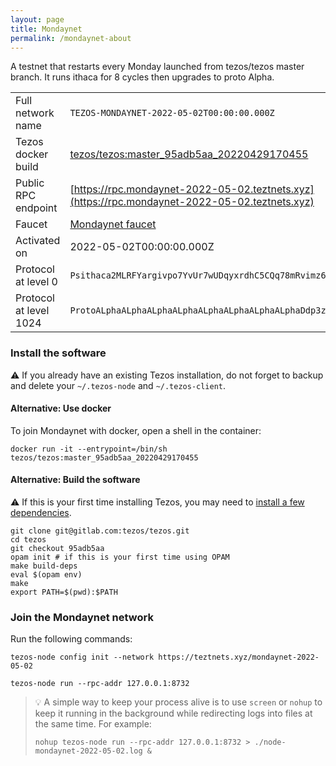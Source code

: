 ```yaml
---
layout: page
title: Mondaynet
permalink: /mondaynet-about
---
```


A testnet that restarts every Monday launched from tezos/tezos master branch. It runs ithaca for 8 cycles then upgrades to proto Alpha.

| | |
|-------|---------------------|
| Full network name | `TEZOS-MONDAYNET-2022-05-02T00:00:00.000Z` |
| Tezos docker build | [tezos/tezos:master_95adb5aa_20220429170455](https://hub.docker.com/r/tezos/tezos/tags?page=1&ordering=last_updated&name=master_95adb5aa_20220429170455) |
| Public RPC endpoint | [https://rpc.mondaynet-2022-05-02.teztnets.xyz](https://rpc.mondaynet-2022-05-02.teztnets.xyz) |
| Faucet | [Mondaynet faucet](https://teztnets.xyz/mondaynet-2022-05-02-faucet) |
| Activated on | 2022-05-02T00:00:00.000Z |
| Protocol at level 0 |  `Psithaca2MLRFYargivpo7YvUr7wUDqyxrdhC5CQq78mRvimz6A` |
| Protocol at level 1024 |  `ProtoALphaALphaALphaALphaALphaALphaALphaALphaDdp3zK` |




### Install the software

⚠️  If you already have an existing Tezos installation, do not forget to backup and delete your `~/.tezos-node` and `~/.tezos-client`.



#### Alternative: Use docker

To join Mondaynet with docker, open a shell in the container:

```
docker run -it --entrypoint=/bin/sh tezos/tezos:master_95adb5aa_20220429170455
```

#### Alternative: Build the software

⚠️  If this is your first time installing Tezos, you may need to [install a few dependencies](https://tezos.gitlab.io/introduction/howtoget.html#setting-up-the-development-environment-from-scratch).

```
git clone git@gitlab.com:tezos/tezos.git
cd tezos
git checkout 95adb5aa
opam init # if this is your first time using OPAM
make build-deps
eval $(opam env)
make
export PATH=$(pwd):$PATH
```

### Join the Mondaynet network

Run the following commands:

```
tezos-node config init --network https://teztnets.xyz/mondaynet-2022-05-02

tezos-node run --rpc-addr 127.0.0.1:8732
```

> 💡 A simple way to keep your process alive is to use `screen` or `nohup` to keep it running in the background while redirecting logs into files at the same time. For example:
>
> ```bash=13
> nohup tezos-node run --rpc-addr 127.0.0.1:8732 > ./node-mondaynet-2022-05-02.log &
> ```


